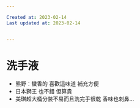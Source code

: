 ```yaml
---

Created at: 2023-02-14
Last updated at: 2023-02-14


---
```


# 洗手液


* 熊野：蠻香的 喜歡這味道 補充方便
* 日本獅王 也不錯 但算貴
* 美琪超大桶分裝不易而且洗完手很乾 香味也刺鼻…

